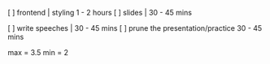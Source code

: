 [ ] frontend | styling 1 - 2 hours
[ ] slides | 30 - 45 mins

[ ] write speeches | 30 - 45 mins
[ ] prune the presentation/practice 30 - 45 mins

max = 3.5
min = 2